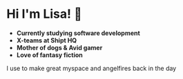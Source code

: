 # Hi I'm Lisa! :wave:
- **Currently studying software development**
- **X-teams at Shipt HQ**
- **Mother of dogs & Avid gamer**
- **Love of fantasy fiction**


I use to make great myspace and angelfires back in the day
